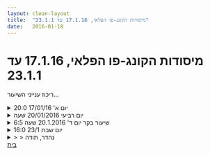 ```yaml
---
layout: clean-layout
title:  "מיסודות הקונג-פו הפלאי, 17.1.16 עד 23.1.1"
date:   2016-01-18
---
```

# מיסודות הקונג-פו הפלאי, 17.1.16 עד 23.1.1 
ריכוז ענייני השיעור...

<details>
                    <summary>יום א' 17/01/16 20:0</summary>
                    משהו שקשור לחימום הגוף ללא עבודת חימום.<br> <br> ניסיתי לטפס על המגלשה במתקני ילדים בגן דפנה, לטפס מעל החלק שעוטף אותה ולא הצלחתי כי בחלק השני שלה ראיתי שאני בטח אפול.<br> אז בעז טיפס עליה ואז דניאל.<br> אז ניסיתי שוב (כי האגו קצת הציק) וזה לא היה כרוך במאמץ פיזי אבל כן בפחד ושיתוק ובסוף הצלחתי בעזרת יד של דניאל בחלק האחרון.<br> כשירדתי שמתי לב שכל הגוף שלי חם, ממש חם, יכולתי לעבור לחולצה קצרה.<br> חכיתי חמש דקות ועדיין היה לי חם. זה גרם לי לחשוב על אפשרויות חימום הגוף בעזרת מחשבה. פיזית לא התאמצתי אבל תחושות פנימיות יצרו הנעה שחיממה אותי. איך אני מאמצת את זה לשימוש כרצוני.
                  </details><details>
                    <summary>יום רביעי 20/01/2016 שעה</summary>
                    התחלתי 17:50<br> לעןומת שבוע שעבר הייתה תחושת הקלה משמעותית בהגעה לשיעור<br> סיכום השיעור: <br> הקדמה כאשר אני מסכם חומרים יש כמובן הרבה אפשרויות אפשרות מאוד פאקטיבית היא פשוט לסכם בעיניניות מה עשיתי כדי שישמש כרפנס לתרגילים עתידיים.<br> הפעם החלטתי לסכם בצורה מעט אחרת שבה אני משתמש בשיעורים האחרונים: אני מנסה לסכם את האירועים הפנימיים בצורה ציורית שבה אני מנסה לתאר את ההתרחשויות הרגשיות במונחים סמליים וציוריים.<br> ולהן סיכום השיעור:<br> רגיעה, הנאה,שחרור.<br> נכונות לשלב פעולות ביום יום.<br> רגיעה.<br> תנועה - יצירת תנועה חדשה.<br> רגיעה - ציפיה לבאות.<br> הנעה לעבודה פנימית.<br> בניית גשר למציאות חדש.<br> מימוש של רגיעה.<br> מימוש של הרפיה.<br> מימוש של שחרור.<br> מימו של רגיעה.<br> סיום השיעור רגיעה ואהבה.
                  </details><details>
                    <summary>שיעור בקר יום ד' 20.1.2016 שעה 6:5</summary>
                    ירד גשם קל ואיש לא היה בנקודה שבה אנחנו בד&quot;כ עומדים, ליד הצומת. אבל אז שמתי לב שרמי עומד במקום מקורה, כמה מטרים הלאה משם.<br> בשעה 6:50 רמי התחיל את השיעור שלנו. קיבלנו הנחיה ללכת תוך כדי שנשים לב לנשימה וניעזר בה כדי לשדרג את הגוף, או משהו דומה לזה.<br> רמי הוביל אותנו למקום מעט מקורה ליד הכניסה האחורית של האגף החדש של מוזיאון תל אביב, ליד הרחבה שמול המשכן לאומנויות הבמה. היה קר והייתה רוח לא נעימה, זה עורר בי התנגדות קלה להתאמן למקום, אבל השתדלתי לא להישאב אל תוך החוויה הזו.<br> עשינו כמה תרגילים פיזיים, כגון הנפת ידיים בעיגול גדול, תנועות בעיטות, עמידה על רגל אחת, גם בעיניים עצומות, שכיבות סמיכה ועוד.<br> לאחר זמן מה הופיע בן והטיל עלי להעביר לי ולרמי תרגול. נדמה לי שבחרתי לבצע רצף של בעיטות במרחב מוגדר.<br> כמה פעמים בן הטיל על כל אחד לחילופין להעביר תרגול לשנינו. לאחר כ-10 ד&#39; בן הודיע לי שעלי להמשיך את השיעור של שנינו עד תומו, כשחלקו האחרון של השיעור יסתיים בבית קפה.<br> עבדנו על 4 הפורמים שלנו, כל אחד באופן עצמאי. הקור לקח לא מעט תשומת לב ממני. תוך כדי ביצוע פורמים שונים שמתי לב שכשאי לא בתשומת לב, אני מתחילה לערבב קטעים מפורמים שונים. תחושה שחוזרת על עצמה מדי פעם שפתאום &quot;נמחק לי הקובץ&quot;, קרי, אני נוטה לבצע את רצף התנועות בצורה אוטומטית וללא תשומת לב ואז הרצף משתבש. חשתי שעלי לחוות בכל פעם מחדש את הרצף, אולי מפני שבכל פעם אני נעשית מודעת יותר או בצורה שונה בחלק מהקטעים. <br> עברנו לפורם 5 החיות. שוב אותה החוויה של בלבול ברגע שאני עוברת לביצוע אוטומטי. <br> לאחר מכן ביקשתי להתאמן יחד עם רמי על ניסיון לגעת לפרטנר בכתפיים תוך מניעת הפרטנר לגעת לי בכתפיים. לאחר כדקה בן התקרב והסביר לי שכשאני מעבירה אימון שלא בהנחייתו של בן, עלי להימנע ככל האפשר מתרגיל ספציפי זה - כיוון שאני לא מצליחה כרגע להגן מספיק על אזור הראש שלי.&nbsp;&nbsp;הבנתי ועברנו לתרגול אחר: אימון על רצף בעיטות תוך תנועה במרחב. לאחר כמה דקות הוספתי לזה גם תנועות ידיים - מכות והסתות, תוך תנועה במרחב.<br> תוך כדי שהעברתי שיעור לי ולרמי הופיעה דורית, אך היא לא הצטרפה אלינו אלא התאמנה לידינו תחת הנחייתו של בן.<br> בשעה 8:00 הוריתי לי ולרמי לאסוף את התיקים שלנו והלכנו לקפה ארומה בלונדון מיניסטור - המקום הנוח והנגיש יותר באזור. בן ודורית הלכו אחרינו במרחק של כ-20 מ&#39;. תוך&nbsp;&nbsp;כדי הליכה קיבלנו הנחיה לנשות לשחזר בזיכרוננו את מהלך השיעור. גיליתי שזה די קשה לי, יותר מהרגיל. נראה לי שחלק ניכר מתשומת הלב שלי הושקעה, שלא מתוך בחירה, בהתנהלות הפיזית שלי בקור וברוח ובתחושת האי נוחות הפיזית שלי.<br> כשהגענו לארומה חשתי בלבול מסויים כי לא ידעתי כל כך כיצד לפעול - לא הייתה לי תכנית מוכנה מראש. בחרנו בשולחן. רמי בחר תחילה שולחן עם 3 מקומות בצד, אך אני חשבתי שאולי בן ודורית יצטרפו אלינו והעדפתי שולחן מרכזי עם 4 מקומות ישיבה. בסופו של דבר&nbsp;&nbsp;בן ודורית אכן הגיעו גם הם, אך התיישבו בקצה השני של המרחב.<br> לאחר הפסקת שירותים שלי התיישבתי עם רמי ליד השולחן. רמי דאג לשתייה חמה. לאחר שהתמקמנו הנחיתי את שנינו לשתף זה את זו לגבי קטעים משמעותיים בשיעור שלנו.<br> אני ציינתי שהיה לי טוב עם התרגילים פיזיים שעזרו לי להתחמם, וגם ההערה של בן לגבי זה שאמנע מלבצע תרגיל &quot;כתפיים&quot; הייתה לי משמעותית: יכולתי לראות אכן שיש לי קושי מתמשך לשמור על אזור הראש שלי.<br> רמי ציין שהייתה לו תובנה משמעותית משיחה קצרה שהייתה ביני לבין בן בתחילת השיעור: לאחר שבן אמר משהו לרמי, לאחר זמן מה שאלתי את בן אם הייתי אמורה לשמוע גם את מה שהוא אמר, כי לא הצלחתי להבין מה הוא אמר, ובן ענה לי שהוא העיר משהו לרמי ושזה לא נועד אלי. רמי אמר שהשיחה הקצרה הזו הזכירה לו שב-NLP אומרים שמי שאומר משהו הוא האחראי לכך שאחרים ישמעו אותו ולא מי ששומע או לא שומע הוא האחראי לכך שיבין, כלומר &quot;זו הבעיה של מי שדיבר אם לא שמעתי אותו&quot;. לפי כך לא הייתי אמורה לטרוח לשאול את בן. על כך עניתי לרמי שמזה זמן רב בן הורה לי בשיעורי הקונג פו לומר בקול רם אם לא הבנתי/שמעתי משהו שהוא אומר ולא לתת לו לנחש שלא שמעתי טוב ואימצתי הנחיה זו. רמי הסביר לי שהוא מבקש להשתחרר מתחושת האחראיות על כך שהוא צריך לשמוע/להבין. נדמה לי הבנתי למה הוא התכוון, כיוון שאני מכירה את תחושת הלחץ מכך שנדמה לי שלא שמעתי טוב משהו שנאמר. זה הזכיר לי סיטואציות מהעבר, בהן הרגשתי שלהודות שלא שמעתי טוב זה לחשוף את עצמי ללעג - ובאמת כך קרה פעמים רבות בעבר הרחוק שלי. אבל זה לא המצב בסיטואציות של שיעורי קונג פו והמסקנה האישית שלי מהדיון המעניין שלנו היא ששתי האפשרויות קיימות, בהתאם לסיטואציה.<br> לאחר תום הדיון שלנו הכרזתי על סיום השיעור שלנו. במקרה זה קרה בדיוק בשעה 8:30.<br> היה שיעור טוב ומעניין.
                  </details><details>
                    <summary>יום שבת 23/1 16:0</summary>
                    שיעור נהדר!!! <br> פעם ראשונה אני חושבת מאז שהתחלתי ללמוד שממש נהנתי לתרגל טכניקות, ממש!! <br> וגם הרגשתי את איך הגוף שלי לומד את התנועה. <br> זה היה חזק מאד! <br> והיו עוד כמה דברים נהדרים עם התקדמות של ממש <img src="http://www.timg.co.il/tapuzForum/images/Emo13.gif" alt=":-)"> <br> תודה!!
                  </details><details>
                    <summary>> > נהדר, תודה</summary>
                    *הצבת את ההודעה בטעות כהודעה ראשית במקום כתגובה לשיעור (או צרור השיעורים). היא תשורשר בהמשך למקום הנכון.<br><br><table width='70%' cellpadding='0' cellspacing='0' bgcolor='#C6C7C6'><tr><td height='1'></td></tr></table><br><b>מדברים על מדיטציה:</b> <a href="http://forums.tapuz.co.il/meditation" target="_blank">http://forums.tapuz.co.il/meditation</a><br/><br/>לומדים את אמנות המדיטציה: <a href="http://www.ThePracticalMeditation.com" target="_blank" rel=nofollow>www.ThePracticalMeditation.com</a><br/>לומדים את אמנות היכולת: <a href="http://www.MagicalChanging.com" target="_blank" rel=nofollow>www.MagicalChanging.com</a>
                  </details><a href="javascript:history.back()">בית</a>